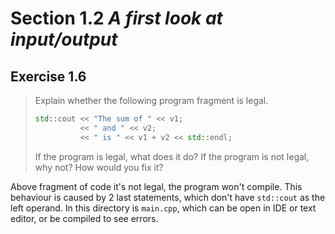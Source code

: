 # Section 1.2 _A first look at input/output_

## Exercise 1.6

> Explain whether the following program fragment is legal.
> ```cpp
> std::cout << "The sum of " << v1;
>           << " and " << v2;
>           << " is " << v1 + v2 << std::endl;
> ```
> If the program is legal, what does it do? If the program is not legal, why not? How would you fix it?

Above fragment of code it's not legal, the program won't compile. This behaviour is caused by 2 last statements, which don't have `std::cout` as the left operand. In this directory is `main.cpp`, which can be open in IDE or text editor, or be compiled to see errors.
